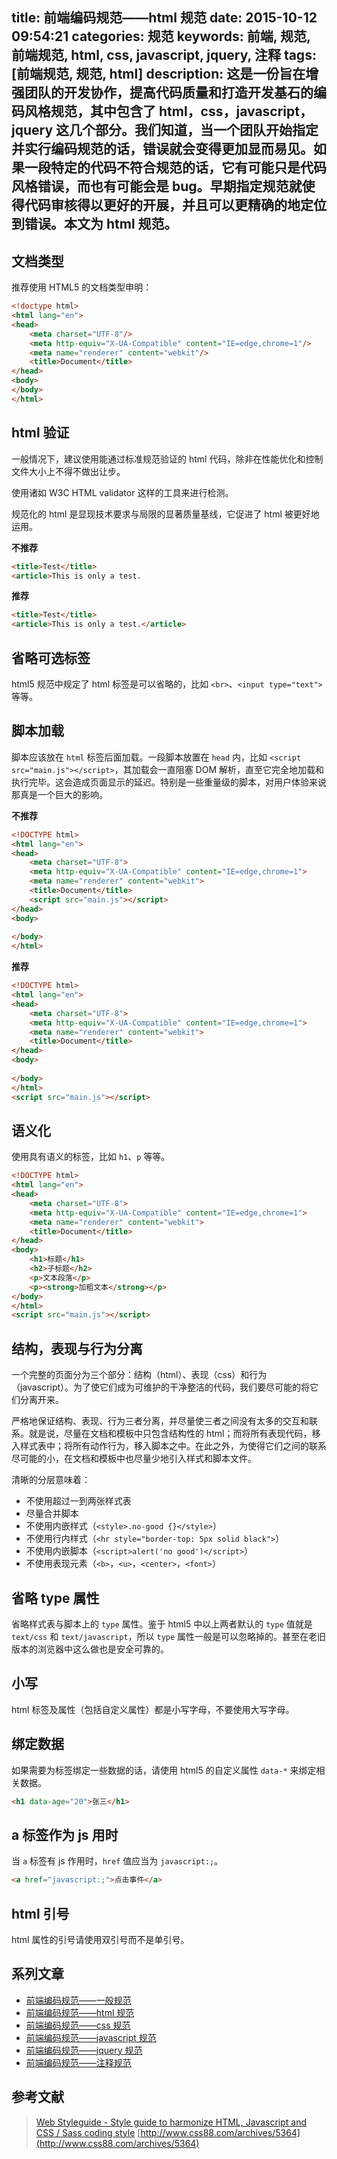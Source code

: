 title: 前端编码规范——html 规范
date: 2015-10-12 09:54:21
categories: 规范
keywords: 前端, 规范, 前端规范, html, css, javascript, jquery, 注释
tags: [前端规范, 规范, html]
description: 这是一份旨在增强团队的开发协作，提高代码质量和打造开发基石的编码风格规范，其中包含了 html，css，javascript，jquery 这几个部分。我们知道，当一个团队开始指定并实行编码规范的话，错误就会变得更加显而易见。如果一段特定的代码不符合规范的话，它有可能只是代码风格错误，而也有可能会是 bug。早期指定规范就使得代码审核得以更好的开展，并且可以更精确的地定位到错误。本文为 html 规范。
---

## 文档类型 ##

推荐使用 HTML5 的文档类型申明：

``` html
<!doctype html>
<html lang="en">
<head>
    <meta charset="UTF-8"/>
    <meta http-equiv="X-UA-Compatible" content="IE=edge,chrome=1"/>
    <meta name="renderer" content="webkit"/>
    <title>Document</title>
</head>
<body>
</body>
</html>
```

## html 验证 ##

一般情况下，建议使用能通过标准规范验证的 html 代码，除非在性能优化和控制文件大小上不得不做出让步。

使用诸如 W3C HTML validator 这样的工具来进行检测。

规范化的 html 是显现技术要求与局限的显著质量基线，它促进了 html 被更好地运用。

**不推荐**

``` html
<title>Test</title>
<article>This is only a test.
```

**推荐**

``` html
<title>Test</title>
<article>This is only a test.</article>
```

## 省略可选标签 ##

html5 规范中规定了 html 标签是可以省略的，比如 `<br>`、`<input type="text">` 等等。

## 脚本加载 ##

脚本应该放在 `html` 标签后面加载。一段脚本放置在 `head` 内，比如 `<script src="main.js"></script>`，其加载会一直阻塞 DOM 解析，直至它完全地加载和执行完毕。这会造成页面显示的延迟。特别是一些重量级的脚本，对用户体验来说那真是一个巨大的影响。

**不推荐**

``` html
<!DOCTYPE html>
<html lang="en">
<head>
    <meta charset="UTF-8">
    <meta http-equiv="X-UA-Compatible" content="IE=edge,chrome=1">
    <meta name="renderer" content="webkit">
    <title>Document</title>
    <script src="main.js"></script>
</head>
<body>
    
</body>
</html>
```

**推荐**

``` html
<!DOCTYPE html>
<html lang="en">
<head>
    <meta charset="UTF-8">
    <meta http-equiv="X-UA-Compatible" content="IE=edge,chrome=1">
    <meta name="renderer" content="webkit">
    <title>Document</title>
</head>
<body>
    
</body>
</html>
<script src="main.js"></script>
```

## 语义化 ##

使用具有语义的标签，比如 `h1`、`p` 等等。

``` html
<!DOCTYPE html>
<html lang="en">
<head>
    <meta charset="UTF-8">
    <meta http-equiv="X-UA-Compatible" content="IE=edge,chrome=1">
    <meta name="renderer" content="webkit">
    <title>Document</title>
</head>
<body>
    <h1>标题</h1>
    <h2>子标题</h2>
    <p>文本段落</p>
    <p><strong>加粗文本</strong></p>
</body>
</html>
<script src="main.js"></script>
```

## 结构，表现与行为分离 ##

一个完整的页面分为三个部分：结构（html）、表现（css）和行为（javascript）。为了使它们成为可维护的干净整洁的代码，我们要尽可能的将它们分离开来。

严格地保证结构、表现、行为三者分离，并尽量使三者之间没有太多的交互和联系。就是说，尽量在文档和模板中只包含结构性的 html；而将所有表现代码，移入样式表中；将所有动作行为，移入脚本之中。在此之外，为使得它们之间的联系尽可能的小，在文档和模板中也尽量少地引入样式和脚本文件。

清晰的分层意味着：

- 不使用超过一到两张样式表
- 尽量合并脚本
- 不使用内嵌样式（`<style>.no-good {}</style>`）
- 不使用行内样式（`<hr style="border-top: 5px solid black">`）
- 不使用内嵌脚本（`<script>alert('no good')</script>`）
- 不使用表现元素（`<b>`，`<u>`，`<center>`，`<font>`）

## 省略 type 属性 ##

省略样式表与脚本上的 `type` 属性。鉴于 html5 中以上两者默认的 `type` 值就是 `text/css` 和 `text/javascript`，所以 `type` 属性一般是可以忽略掉的。甚至在老旧版本的浏览器中这么做也是安全可靠的。

## 小写 ##

html 标签及属性（包括自定义属性）都是小写字母，不要使用大写字母。

## 绑定数据 ##

如果需要为标签绑定一些数据的话，请使用 html5 的自定义属性 `data-*` 来绑定相关数据。

``` html
<h1 data-age="20">张三</h1>
```

## a 标签作为 js 用时 ##

当 `a` 标签有 js 作用时，`href` 值应当为 `javascript:;`。

``` html
<a href="javascript:;">点击事件</a>
```

## html 引号 ##

html 属性的引号请使用双引号而不是单引号。

## 系列文章 ##

- [前端编码规范——一般规范](/specification/front-end-code-specification-general.html)
- [前端编码规范——html 规范](/specification/front-end-code-specification-html.html)
- [前端编码规范——css 规范](/specification/front-end-code-specification-css.html)
- [前端编码规范——javascript 规范](/specification/front-end-code-specification-javascript.html)
- [前端编码规范——jquery 规范](/specification/front-end-code-specification-jquery.html)
- [前端编码规范——注释规范](/specification/front-end-code-specification-comment.html)

## 参考文献 ##

> [Web Styleguide - Style guide to harmonize HTML, Javascript and CSS / Sass coding style](https://github.com/gionkunz/chartist-js/blob/develop/CODINGSTYLE.md)
> [http://www.css88.com/archives/5364](http://www.css88.com/archives/5364)